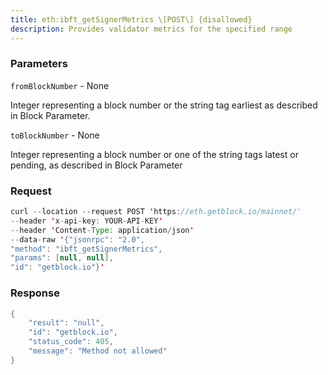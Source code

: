 ```yaml
---
title: eth:ibft_getSignerMetrics \[POST\] {disallowed}
description: Provides validator metrics for the specified range
---
```


### Parameters


`fromBlockNumber` - None

Integer representing a block number or the string tag earliest as
described in Block Parameter.

`toBlockNumber` - None

Integer representing a block number or one of the string tags latest or
pending, as described in Block Parameter

### Request

``` java
curl --location --request POST 'https://eth.getblock.io/mainnet/' 
--header 'x-api-key: YOUR-API-KEY' 
--header 'Content-Type: application/json' 
--data-raw '{"jsonrpc": "2.0",
"method": "ibft_getSignerMetrics",
"params": [null, null],
"id": "getblock.io"}'
```

###  Response

``` java
{
    "result": "null",
    "id": "getblock.io",
    "status_code": 405,
    "message": "Method not allowed"
}
```

